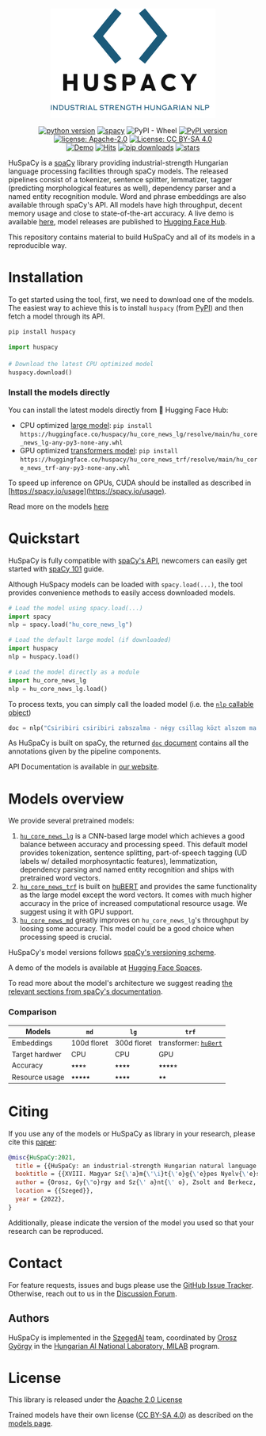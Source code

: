 
# 

<div align="center" markdown>

![project logo](https://raw.githubusercontent.com/huspacy/huspacy/develop/.github/resources/logo.png)

[![python version](https://img.shields.io/badge/Python-%3E=3.7-blue)](https://github.com/huspacy/huspacy)
[![spacy](https://img.shields.io/badge/built%20with-spaCy-09a3d5.svg)](https://spacy.io)
![PyPI - Wheel](https://img.shields.io/pypi/wheel/huspacy)
[![PyPI version](https://badge.fury.io/py/huspacy.svg)](https://pypi.org/project/huspacy/)
[![license: Apache-2.0](https://img.shields.io/github/license/huspacy/huspacy)](https://github.com/huspacy/huspacy/blob/master/LICENSE)
[![License: CC BY-SA 4.0](https://img.shields.io/badge/License-CC%20BY--SA%204.0-lightgrey.svg)](https://creativecommons.org/licenses/by-sa/4.0/)
<br/>
[![Demo](https://img.shields.io/badge/Try%20the-Demo-important)](https://huggingface.co/spaces/huspacy/demo)
[![Hits](https://hits.seeyoufarm.com/api/count/incr/badge.svg?url=https%3A%2F%2Fgithub.com%2Fhuspacy%2Fhuspacy&count_bg=%2379C83D&title_bg=%23555555&icon=&icon_color=%23E7E7E7&title=hits&edge_flat=true)](https://hits.seeyoufarm.com)
[![pip downloads](https://img.shields.io/pypi/dm/huspacy.svg)](https://pypi.org/project/huspacy/)
[![stars](https://img.shields.io/github/stars/huspacy/huspacy?style=social)](https://github.com/huspacy/huspacy)
</div>

HuSpaCy is a [spaCy](https://spacy.io) library providing industrial-strength Hungarian language processing facilities through spaCy models. 
The released pipelines consist of a tokenizer, sentence splitter, lemmatizer, tagger (predicting morphological features as well), dependency parser and a named entity recognition module. 
Word and phrase embeddings are also available through spaCy's API.
All models have high throughput, decent memory usage and close to state-of-the-art accuracy. 
A live demo is available [here](https://huggingface.co/spaces/huspacy/demo), model releases are published to [Hugging Face Hub](https://huggingface.co/huspacy/).

This repository contains material to build HuSpaCy and all of its models in a reproducible way.

#  Installation

To get started using the tool, first, we need to download one of the models. The easiest way to achieve this is to install `huspacy` (from [PyPI](https://pypi.org/project/huspacy/)) and then fetch a model through its API.

```bash
pip install huspacy
```

```python
import huspacy

# Download the latest CPU optimized model
huspacy.download()
```

### Install the models directly

You can install the latest models directly from 🤗 Hugging Face Hub:

- CPU optimized [large model](https://huggingface.co/huspacy/hu_core_news_lg): `pip install https://huggingface.co/huspacy/hu_core_news_lg/resolve/main/hu_core_news_lg-any-py3-none-any.whl`
- GPU optimized [transformers model](https://huggingface.co/huspacy/hu_core_news_trf): `pip install https://huggingface.co/huspacy/hu_core_news_trf/resolve/main/hu_core_news_trf-any-py3-none-any.whl`

To speed up inference on GPUs, CUDA should be installed as described in [https://spacy.io/usage](https://spacy.io/usage).

Read more on the models [here](/models)

#  Quickstart
HuSpaCy is fully compatible with [spaCy's API](https://spacy.io/api/doc/), newcomers can easily get started with [spaCy 101](https://spacy.io/usage/spacy-101) guide.

Although HuSpacy models can be loaded with `spacy.load(...)`, the tool provides convenience methods to easily access downloaded models.

```python
# Load the model using spacy.load(...)
import spacy
nlp = spacy.load("hu_core_news_lg")
```

```python
# Load the default large model (if downloaded)
import huspacy
nlp = huspacy.load()
```

```python
# Load the model directly as a module
import hu_core_news_lg
nlp = hu_core_news_lg.load()
```

To process texts, you can simply call the loaded model (i.e. the [`nlp` callable object](https://spacy.io/api/language#call)) 

```python
doc = nlp("Csiribiri csiribiri zabszalma - négy csillag közt alszom ma.")
```

As HuSpaCy is built on spaCy, the returned [`doc` document](https://spacy.io/api/doc#_title) contains all the annotations given by the pipeline components.

API Documentation is available in [our website](https://huspacy.github.io/docs/huspacy/).

#  Models overview

We provide several pretrained models:

 1. [`hu_core_news_lg`](https://huggingface.co/huspacy/hu_core_news_lg) is a CNN-based large model which achieves a good balance between accuracy and processing speed. This default model provides tokenization, sentence splitting, part-of-speech tagging (UD labels w/ detailed morphosyntactic features), lemmatization, dependency parsing and named entity recognition and ships with pretrained word vectors.
2. [`hu_core_news_trf`](https://huggingface.co/huspacy/hu_core_news_trf) is built on [huBERT](https://huggingface.co/SZTAKI-HLT/hubert-base-cc) and provides the same functionality as the large model except the word vectors. It comes with much higher accuracy in the price of increased computational resource usage. We suggest using it with GPU support. 
3. [`hu_core_news_md`](https://huggingface.co/huspacy/hu_core_news_md) greatly improves on `hu_core_news_lg`'s throughput by loosing some accuracy. This model could be a good choice when processing speed is crucial.

HuSpaCy's model versions follows [spaCy's versioning scheme](https://spacy.io/models#model-versioning).

A demo of the models is available at [Hugging Face Spaces](https://huggingface.co/spaces/huspacy/demo).

To read more about the model's architecture we suggest reading [the relevant sections from spaCy's documentation](https://spacy.io/models#design).

### Comparison

| Models       | `md`                                                                                                                                                                                                                                             | `lg`                                                                                                                                                                                              | `trf`                                                                                                        |
|--------------|--------------------------------------------------------------------------------------------------------------------------------------------------------------------------------------------------------------------------------------------------|---------------------------------------------------------------------------------------------------------------------------------------------------------------------------------------------------|--------------------------------------------------------------------------------------------------------------| 
| Embeddings   | 100d floret                                                                                                                                                                                                                                      | 300d floret                                                                                                                                                                                       | transformer: [`huBert`](https://huggingface.co/SZTAKI-HLT/hubert-base-cc)                                    |
| Target hardwer | CPU                                                                                                                                                                                                                                              | CPU                                                                                                                                                                                               | GPU                                                                                                          |
| Accuracy     | ⭑⭑⭑⭒                                                                                                                                     | ⭑⭑⭑⭑                                                                                                  | ⭑⭑⭑⭑⭒ |
| Resource usage | ⭑⭑⭑⭑⭑  | ⭑⭑⭑⭑  | ⭑⭑                                                             |

# Citing

If you use any of the models or HuSpaCy as library in your research, please cite this [paper](https://arxiv.org/abs/2201.01956):

```bibtex
@misc{HuSpaCy:2021,
  title = {{HuSpaCy: an industrial-strength Hungarian natural language processing toolkit}},
  booktitle = {{XVIII. Magyar Sz{\'a}m{\'\i}t{\'o}g{\'e}pes Nyelv{\'e}szeti Konferencia}},
  author = {Orosz, Gy{\"o}rgy and Sz{\' a}nt{\' o}, Zsolt and Berkecz, P{\' e}ter and Szab{\' o}, Gerg{\H o} and Farkas, Rich{\' a}rd}, 
  location = {{Szeged}},
  year = {2022},
}
```

Additionally, please indicate the version of the model you used so that your research can be reproduced.

#  Contact

For feature requests, issues and bugs please use the [GitHub Issue Tracker](https://github.com/huspacy/huspacy/issues). Otherwise, reach out to us in the [Discussion Forum](https://github.com/huspacy/huspacy/discussions).

## Authors

HuSpaCy is implemented in the [SzegedAI](https://szegedai.github.io/) team, coordinated by [Orosz György](mailto:gyorgy@orosz.link) in the [Hungarian AI National Laboratory, MILAB](https://mi.nemzetilabor.hu/) program.

# License

This library is released under the [Apache 2.0 License](https://github.com/huspacy/huspacy/blob/master/LICENSE)

Trained models have their own license ([CC BY-SA 4.0](https://creativecommons.org/licenses/by-sa/4.0/)) as described on the [models page](https://huggingface.co/huspacy/).
